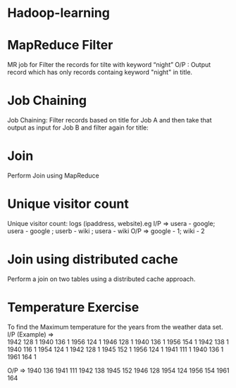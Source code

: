 # Hadoop-learning

# MapReduce Filter
MR job for Filter the records for tilte with keyword “night”
O/P : Output record which has only records containg keyword "night" in title.

# Job Chaining
Job Chaining: Filter records based on title for Job A and then take that output as input for Job B and filter again for title: 

# Join
Perform Join using MapReduce

# Unique visitor count
Unique visitor count: logs (ipaddress, website).eg
I/P => usera - google; usera - google ; userb - wiki ; usera - wiki
O/P => google - 1; wiki - 2

# Join using distributed cache
Perform a join on two tables using a distributed cache approach.

# Temperature Exercise 
To find the Maximum temperature for the years from the weather data set. 
I/P (Example) =>  
1942	128	1
1940	136	1
1956	124	1
1946	128	1
1940	136	1
1956	154	1
1942	138	1
1940	116	1
1954	124	1
1942	128	1
1945	152	1
1956	124	1
1941	111	1
1940	136	1
1961	164	1

O/P =>
1940	136
1941	111
1942	138
1945	152
1946	128
1954	124
1956	154
1961	164
